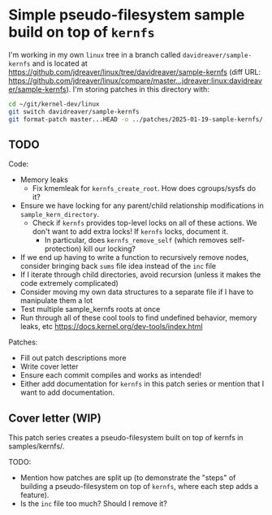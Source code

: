 # Simple pseudo-filesystem sample build on top of `kernfs`

I'm working in my own `linux` tree in a branch called `davidreaver/sample-kernfs` and is located at <https://github.com/jdreaver/linux/tree/davidreaver/sample-kernfs> (diff URL: <https://github.com/jdreaver/linux/compare/master...jdreaver:linux:davidreaver/sample-kernfs>). I'm storing patches in this directory with:

```sh
cd ~/git/kernel-dev/linux
git switch davidreaver/sample-kernfs
git format-patch master...HEAD -o ../patches/2025-01-19-sample-kernfs/
```

## TODO

Code:

- Memory leaks
  - Fix kmemleak for `kernfs_create_root`. How does cgroups/sysfs do it?
- Ensure we have locking for any parent/child relationship modifications in `sample_kern_directory`.
  - Check if `kernfs` provides top-level locks on all of these actions. We don't want to add extra locks! If `kernfs` locks, document it.
    - In particular, does `kernfs_remove_self` (which removes self-protection) kill our locking?
- If we end up having to write a function to recursively remove nodes, consider bringing back `sums` file idea instead of the `inc` file
- If I iterate through child directories, avoid recursion (unless it makes the code extremely complicated)
- Consider moving my own data structures to a separate file if I have to manipulate them a lot
- Test multiple sample_kernfs roots at once
- Run through all of these cool tools to find undefined behavior, memory leaks, etc <https://docs.kernel.org/dev-tools/index.html>

Patches:

- Fill out patch descriptions more
- Write cover letter
- Ensure each commit compiles and works as intended!
- Either add documentation for `kernfs` in this patch series or mention that I want to add documentation.

## Cover letter (WIP)

This patch series creates a pseudo-filesystem built on top of kernfs in
samples/kernfs/.

TODO:

- Mention how patches are split up (to demonstrate the "steps" of building a pseudo-filesystem on top of `kernfs`, where each step adds a feature).
- Is the `inc` file too much? Should I remove it?
